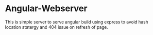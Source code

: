 # Angular-Webserver
This is simple server to serve angular build using express to avoid hash location statergy and 404 issue on refresh of page.
